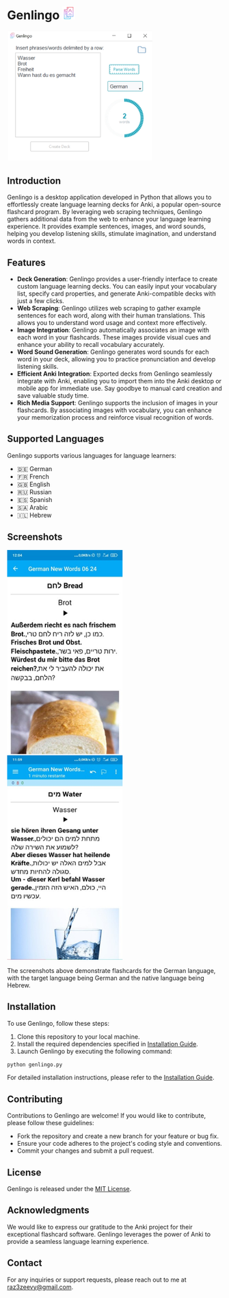 # Genlingo <img src="lib/assets/icon.png" alt="Genlingo Logo" width="30">

<img src="lib/assets/media/readme_1.jpg" width="340">

## Introduction
Genlingo is a desktop application developed in Python that allows you to effortlessly create language learning decks for Anki, a popular open-source flashcard program. By leveraging web scraping techniques, Genlingo gathers additional data from the web to enhance your language learning experience. It provides example sentences, images, and word sounds, helping you develop listening skills, stimulate imagination, and understand words in context.

## Features
- **Deck Generation**: Genlingo provides a user-friendly interface to create custom language learning decks. You can easily input your vocabulary list, specify card properties, and generate Anki-compatible decks with just a few clicks.
- **Web Scraping**: Genlingo utilizes web scraping to gather example sentences for each word, along with their human translations. This allows you to understand word usage and context more effectively.
- **Image Integration**: Genlingo automatically associates an image with each word in your flashcards. These images provide visual cues and enhance your ability to recall vocabulary accurately.
- **Word Sound Generation**: Genlingo generates word sounds for each word in your deck, allowing you to practice pronunciation and develop listening skills.
- **Efficient Anki Integration**: Exported decks from Genlingo seamlessly integrate with Anki, enabling you to import them into the Anki desktop or mobile app for immediate use. Say goodbye to manual card creation and save valuable study time.
- **Rich Media Support**: Genlingo supports the inclusion of images in your flashcards. By associating images with vocabulary, you can enhance your memorization process and reinforce visual recognition of words.

## Supported Languages

Genlingo supports various languages for language learners:
- :de: German
- :fr: French
- :gb: English
- :ru: Russian
- :es: Spanish
- :saudi_arabia: Arabic
- :israel: Hebrew

## Screenshots
<img src="lib/assets/media/back-bread.jpg" width="270"> <img 
src="lib/assets/media/back-water.jpg" width="270">

The screenshots above demonstrate flashcards for the German language, with the target language being German and the native language being Hebrew.

## Installation
To use Genlingo, follow these steps:

1. Clone this repository to your local machine.
2. Install the required dependencies specified in [Installation Guide](install.md).
3. Launch Genlingo by executing the following command:
```bash
python genlingo.py
```
For detailed installation instructions, please refer to the [Installation Guide](install.md).

## Contributing
Contributions to Genlingo are welcome! If you would like to contribute, please follow these guidelines:
- Fork the repository and create a new branch for your feature or bug fix.
- Ensure your code adheres to the project's coding style and conventions.
- Commit your changes and submit a pull request.

## License
Genlingo is released under the [MIT License](LICENSE).

## Acknowledgments
We would like to express our gratitude to the Anki project for their exceptional flashcard software. Genlingo leverages the power of Anki to provide a seamless language learning experience.

## Contact
For any inquiries or support requests, please reach out to me at [raz3zeevy@gmail.com](mailto:raz3zeevy@gmail.com).


